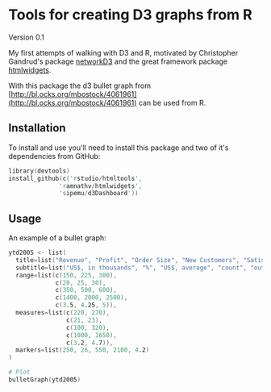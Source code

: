 Tools for creating D3 graphs from R
===========

Version 0.1

My first attempts of walking with D3 and R, motivated by Christopher Gandrud's package [networkD3](https://github.com/christophergandrud/networkD3) and the great framework package [htmlwidgets](https://github.com/ramnathv/htmlwidgets).

With this package the d3 bullet graph from [http://bl.ocks.org/mbostock/4061961](http://bl.ocks.org/mbostock/4061961) can be used  from R. 

## Installation

To install and use you'll need to install this package and two of it's
dependencies from GitHub:

```S
library(devtools)
install_github(c('rstudio/htmltools',
              'ramnathv/htmlwidgets',
              'sipemu/d3Dashboard'))
```

## Usage

An example of a bullet graph:

```S
ytd2005 <- list(
  title=list("Revenue", "Profit", "Order Size", "New Customers", "Satisfaction"),
  subtitle=list("US$, in thousands", "%", "US$, average", "count", "out of 5"),
  range=list(c(150, 225, 300),
             c(20, 25, 30),
             c(350, 500, 600),
             c(1400, 2000, 2500),
             c(3.5, 4.25, 5)),
  measures=list(c(220, 270),
                c(21, 23),
                c(100, 320),
                c(1000, 1650),
                c(3.2, 4.7)),
  markers=list(250, 26, 550, 2100, 4.2)
)

# Plot
bulletGraph(ytd2005)
```
